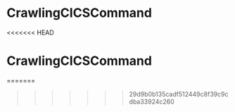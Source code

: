 # CrawlingCICSCommand
<<<<<<< HEAD
# CrawlingCICSCommand
=======
>>>>>>> 29d9b0b135cadf512449c8f39c9cdba33924c260
